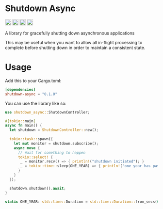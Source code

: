 # Shutdown Async

[<img alt="github" src="https://img.shields.io/badge/github-wcygan/shutdown--async-8da0cb?style=for-the-badge&labelColor=555555&logo=github" height="20">](https://github.com/wcygan/shutdown-async)
[<img alt="crates.io" src="https://img.shields.io/crates/v/shutdown-async.svg?style=for-the-badge&color=fc8d62&logo=rust" height="20">](https://crates.io/crates/shutdown-async)
[<img alt="docs.rs" src="https://img.shields.io/badge/docs.rs-shutdown--async-66c2a5?style=for-the-badge&labelColor=555555&logo=docs.rs" height="20">](https://docs.rs/shutdown-async)
[<img alt="build status" src="https://img.shields.io/github/actions/workflow/status/wcygan/shutdown-async/test.yml?branch=main&style=for-the-badge" height="20">](https://github.com/wcygan/shutdown-async/actions?query=branch%3Amain)

A library for gracefully shutting down asynchronous applications

This may be useful when you want to allow all in-flight processing to complete before shutting down in order to maintain a consistent state.

# Usage

Add this to your Cargo.toml:

```toml
[dependencies]
shutdown-async = "0.1.0"
```

You can use the library like so:

```rust
use shutdown_async::ShutdownController;

#[tokio::main]
async fn main() {
  let shutdown = ShutdownController::new();
   
  tokio::task::spawn({
    let mut monitor = shutdown.subscribe();
    async move {
      // Wait for something to happen
      tokio::select! {
       _ = monitor.recv() => { println!("shutdown initiated"); }
       _ = tokio::time::sleep(ONE_YEAR) => { println!("one year has passed!"); }
      }
    }
  });

  shutdown.shutdown().await;
}

static ONE_YEAR: std::time::Duration = std::time::Duration::from_secs(60 * 60 * 24 * 365);
```